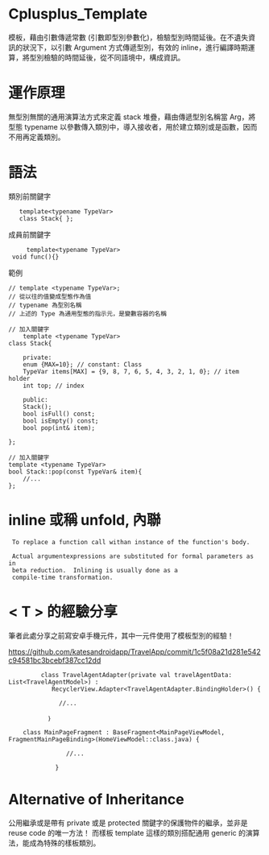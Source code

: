 # Cplusplus_Template

模板，藉由引數傳遞常數 (引數即型別參數化)，檢驗型別時間延後。在不遺失資訊的狀況下，以引數 Argument 方式傳遞型別，有效的 inline，進行編譯時期運算，將型別檢驗的時間延後，從不同語境中，構成資訊。
	

# 運作原理

無型別無關的通用演算法方式來定義 stack 堆疊，藉由傳遞型別名稱當 Arg，將型態 typename 以參數傳入類別中，導入接收者，用於建立類別或是函數，因而不用再定義類別。

# 語法

類別前關鍵字

       template<typename TypeVar>
       class Stack{ };

成員前關鍵字 

         template<typename TypeVar>
	 void func(){}
	
範例
>>>

	// template <typename TypeVar>;
	// 從以往的值變成型態作為值
	// typename 為型別名稱
	// 上述的 Type 為通用型態的指示元，是變數容器的名稱

	// 加入關鍵字
        template <typename TypeVar>
	class Stack{

	    private:
		enum {MAX=10}; // constant: Class
		TypeVar items[MAX] = {9, 8, 7, 6, 5, 4, 3, 2, 1, 0}; // item holder
		int top; // index

	    public:
		Stack();
		bool isFull() const;
		bool isEmpty() const;
		bool pop(int& item);

	};

	// 加入關鍵字
	template <typename TypeVar>
	bool Stack::pop(const TypeVar& item){
	    //...
	};


# inline 或稱 unfold, 內聯

     To replace a function call withan instance of the function's body.  
     
     Actual argumentexpressions are substituted for formal parameters as in
     beta reduction.  Inlining is usually done as a
     compile-time transformation.

# < T > 的經驗分享
	
筆者此處分享之前寫安卓手機元件，其中一元件使用了<T>模板型別的經驗！

https://github.com/katesandroidapp/TravelApp/commit/1c5f08a21d281e542c94581bc3bcebf387cc12dd



             class TravelAgentAdapter(private val travelAgentData: List<TravelAgentModel>) :
                RecyclerView.Adapter<TravelAgentAdapter.BindingHolder>() {

                  //...

               ｝


>>>


		class MainPageFragment : BaseFragment<MainPageViewModel, FragmentMainPageBinding>(HomeViewModel::class.java) {

                    //...

                 }
		 
>>>

# Alternative of Inheritance

公用繼承或是帶有 private 或是 protected 關鍵字的保護物件的繼承，並非是 reuse code 的唯一方法！
而樣板 template 這樣的類別搭配通用 generic 的演算法，能成為特殊的樣板類別。

